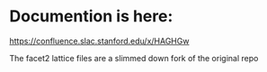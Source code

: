# Documention is here:
https://confluence.slac.stanford.edu/x/HAGHGw

The facet2 lattice files are a slimmed down fork of the original repo
